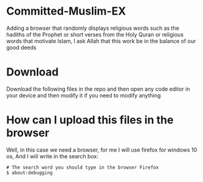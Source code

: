 # Committed-Muslim-EX
Adding a browser that randomly displays religious words such as the hadiths of the Prophet or short verses from the Holy Quran or religious words that motivate Islam, I ask Allah that this work be in the balance of our good deeds

# Download 
Download the following files in the repo and then open any code editor in your device and then modify it if you need to modify anything

# How can I upload this files in the browser
Well, in this case we need a browser, for me I will use firefox for windows 10 os, 
And I will write in the search box: 
```
# The search word you should type in the browser Firefox
$ about:debugging
```
